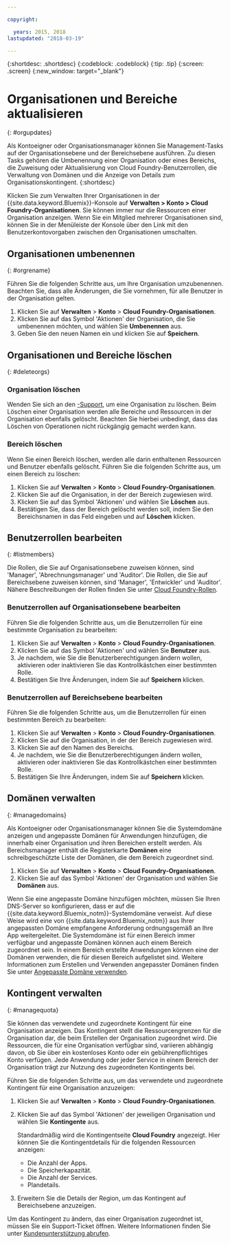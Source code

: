 ```yaml
---

copyright:

  years: 2015, 2018
lastupdated: "2018-03-19"

---
```


{:shortdesc: .shortdesc}
{:codeblock: .codeblock}
{:tip: .tip}
{:screen: .screen}
{:new_window: target="_blank"}

# Organisationen und Bereiche aktualisieren
{: #orgupdates}

Als Kontoeigner oder Organisationsmanager können Sie Management-Tasks auf der Organisationsebene und der Bereichsebene ausführen. Zu diesen Tasks gehören die Umbenennung einer Organisation oder eines Bereichs, die Zuweisung oder Aktualisierung von Cloud Foundry-Benutzerrollen, die Verwaltung von Domänen und die Anzeige von Details zum Organisationskontingent.
{:shortdesc}

Klicken Sie zum Verwalten Ihrer Organisationen in der {{site.data.keyword.Bluemix}}-Konsole auf **Verwalten > Konto > Cloud Foundry-Organisationen**. Sie können immer nur die Ressourcen einer Organisation anzeigen. Wenn Sie ein Mitglied mehrerer Organisationen sind, können Sie in der Menüleiste der Konsole über den Link mit den Benutzerkontovorgaben zwischen den Organisationen umschalten.

## Organisationen umbenennen
{: #orgrename}

Führen Sie die folgenden Schritte aus, um Ihre Organisation umzubenennen. Beachten Sie, dass alle Änderungen, die Sie vornehmen, für alle Benutzer in der Organisation gelten.

1. Klicken Sie auf **Verwalten** > **Konto** > **Cloud Foundry-Organisationen**.
2. Klicken Sie auf das Symbol 'Aktionen' der Organisation, die Sie umbenennen möchten, und wählen Sie **Umbenennen** aus.  
3. Geben Sie den neuen Namen ein und klicken Sie auf **Speichern**.

## Organisationen und Bereiche löschen
{: #deleteorgs}

### Organisation löschen

Wenden Sie sich an den [-Support](/docs/get-support/howtogetsupport.html), um eine Organisation zu löschen. Beim Löschen einer Organisation werden alle Bereiche und Ressourcen in der Organisation ebenfalls gelöscht. Beachten Sie hierbei unbedingt, dass das Löschen von Operationen nicht rückgängig gemacht werden kann. 

### Bereich löschen

Wenn Sie einen Bereich löschen, werden alle darin enthaltenen Ressourcen und Benutzer ebenfalls gelöscht. Führen Sie die folgenden Schritte aus, um einen Bereich zu löschen:

1. Klicken Sie auf **Verwalten** > **Konto** > **Cloud Foundry-Organisationen**.
2. Klicken Sie auf die Organisation, in der der Bereich zugewiesen wird.
3. Klicken Sie auf das Symbol 'Aktionen' und wählen Sie **Löschen** aus.
4. Bestätigen Sie, dass der Bereich gelöscht werden soll, indem Sie den Bereichsnamen in das Feld eingeben und auf **Löschen** klicken.

## Benutzerrollen bearbeiten
{: #listmembers}

Die Rollen, die Sie auf Organisationsebene zuweisen können, sind 'Manager', 'Abrechnungsmanager' und 'Auditor'. Die Rollen, die Sie auf Bereichsebene zuweisen können, sind 'Manager', 'Entwickler' und 'Auditor'. Nähere Beschreibungen der Rollen finden Sie unter [Cloud Foundry-Rollen](/docs/iam/cfaccess.html#cfroles).

### Benutzerrollen auf Organisationsebene bearbeiten

Führen Sie die folgenden Schritte aus, um die Benutzerrollen für eine bestimmte Organisation zu bearbeiten:

1. Klicken Sie auf **Verwalten** > **Konto** > **Cloud Foundry-Organisationen**.
2. Klicken Sie auf das Symbol 'Aktionen' und wählen Sie **Benutzer** aus.
3. Je nachdem, wie Sie die Benutzerberechtigungen ändern wollen, aktivieren oder inaktivieren Sie das Kontrollkästchen einer bestimmten Rolle.
4. Bestätigen Sie Ihre Änderungen, indem Sie auf **Speichern** klicken.  

### Benutzerrollen auf Bereichsebene bearbeiten

Führen Sie die folgenden Schritte aus, um die Benutzerrollen für einen bestimmten Bereich zu bearbeiten:

1. Klicken Sie auf **Verwalten** > **Konto** > **Cloud Foundry-Organisationen**.
2. Klicken Sie auf die Organisation, in der der Bereich zugewiesen wird.
3. Klicken Sie auf den Namen des Bereichs.
4. Je nachdem, wie Sie die Benutzerberechtigungen ändern wollen, aktivieren oder inaktivieren Sie das Kontrollkästchen einer bestimmten Rolle.
5. Bestätigen Sie Ihre Änderungen, indem Sie auf **Speichern** klicken. 

## Domänen verwalten
{: #managedomains}

Als Kontoeigner oder Organisationsmanager können Sie die Systemdomäne anzeigen und angepasste Domänen für Anwendungen hinzufügen, die innerhalb einer Organisation und ihren Bereichen erstellt werden. Als Bereichsmanager enthält die Registerkarte **Domänen** eine schreibgeschützte Liste der Domänen, die dem Bereich zugeordnet sind.

1. Klicken Sie auf **Verwalten** &gt; **Konto** &gt; **Cloud Foundry-Organisationen**.
2. Klicken Sie auf das Symbol 'Aktionen' der Organisation und wählen Sie **Domänen** aus.

Wenn Sie eine angepasste Domäne hinzufügen möchten, müssen Sie Ihren DNS-Server so konfigurieren, dass er auf die {{site.data.keyword.Bluemix_notm}}-Systemdomäne verweist. Auf diese Weise wird eine von {{site.data.keyword.Bluemix_notm}} aus Ihrer angepassten Domäne empfangene Anforderung ordnungsgemäß an Ihre App weitergeleitet. Die Systemdomäne ist für einen Bereich immer verfügbar und angepasste Domänen können auch einem Bereich zugeordnet sein. In einem Bereich erstellte Anwendungen können eine der Domänen verwenden, die für diesen Bereich aufgelistet sind. Weitere Informationen zum Erstellen und Verwenden angepasster Domänen finden Sie unter [Angepasste Domäne verwenden](/docs/apps/updapps.html#domain).

## Kontingent verwalten
{: #managequota}

Sie können das verwendete und zugeordnete Kontingent für eine Organisation anzeigen. Das Kontingent stellt die Ressourcengrenzen für die Organisation dar, die beim Erstellen der Organisation zugeordnet wird. Die Ressourcen, die für eine Organisation verfügbar sind, variieren abhängig davon, ob Sie über ein kostenloses Konto oder ein gebührenpflichtiges Konto verfügen. Jede Anwendung oder jeder Service in einem Bereich der Organisation trägt zur Nutzung des zugeordneten Kontingents bei.

Führen Sie die folgenden Schritte aus, um das verwendete und zugeordnete Kontingent für eine Organisation anzuzeigen:

1. Klicken Sie auf **Verwalten** &gt; **Konto** &gt; **Cloud Foundry-Organisationen**.
2. Klicken Sie auf das Symbol 'Aktionen' der jeweiligen Organisation und wählen Sie **Kontingente** aus.

   Standardmäßig wird die Kontingentseite **Cloud Foundry** angezeigt. Hier können Sie die Kontingentdetails für die folgenden Ressourcen anzeigen:
 
   * Die Anzahl der Apps.
   * Die Speicherkapazität. 
   * Die Anzahl der Services. 
   * Plandetails. 

3. Erweitern Sie die Details der Region, um das Kontingent auf Bereichsebene anzuzeigen. 

Um das Kontingent zu ändern, das einer Organisation zugeordnet ist, müssen Sie ein Support-Ticket öffnen. Weitere Informationen finden Sie unter [Kundenunterstützung abrufen](/docs/get-support/howtogetsupport.html#getting-customer-support). 


